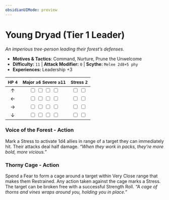 ```yaml
---
obsidianUIMode: preview
---
```

# Young Dryad (Tier 1 Leader)

*An imperious tree-person leading their forest’s defenses.*

- **Motives & Tactics**: Command, Nurture, Prune the Unwelcome
- **Difficulty:** `11` | **Attack Modifier:** `0` | **Scythe:** `Melee 2d8+5 phy`
- **Experiences:** Leadership +3

| <small>HP</small> `4` | <small>Major</small> `≥6` <small>Severe</small> `≥11` | <small>Stress</small> `2` |
|:-:|:-:|:-:|
| ↑ |  <input type="checkbox" unchecked id="25cc2bcf"> <input type="checkbox" unchecked id="e0ecd36c"> <input type="checkbox" unchecked id="147a5523"> <input type="checkbox" unchecked id="28f09691"> |  <input type="checkbox" unchecked id="4c7f68c8"> <input type="checkbox" unchecked id="776ff888"> |
| ← |  <input type="checkbox" unchecked id="4fd0008c"> <input type="checkbox" unchecked id="9706fe3c"> <input type="checkbox" unchecked id="1710e354"> <input type="checkbox" unchecked id="02aac53a"> |  <input type="checkbox" unchecked id="a34898b7"> <input type="checkbox" unchecked id="fdb5dd6f"> |
| → |  <input type="checkbox" unchecked id="1a62a499"> <input type="checkbox" unchecked id="1ce2f53d"> <input type="checkbox" unchecked id="5798f697"> <input type="checkbox" unchecked id="951a63a9"> |  <input type="checkbox" unchecked id="e825a844"> <input type="checkbox" unchecked id="dfb3047c"> |
| ↓ |  <input type="checkbox" unchecked id="b70ad0b1"> <input type="checkbox" unchecked id="d0de0a98"> <input type="checkbox" unchecked id="c8d1ef3c"> <input type="checkbox" unchecked id="ab433e3d"> |  <input type="checkbox" unchecked id="9b07d73e"> <input type="checkbox" unchecked id="405259fe"> |

### Voice of the Forest - Action

Mark a Stress to activate 1d4 allies in range of a target they can immediately hit. Their attacks deal half damage. *“When they work in packs, they’re more bold, more vicious.”*

### Thorny Cage - Action

Spend a Fear to form a cage around a target within Very Close range that makes them Restrained. Any action taken against the cage marks a Stress. The target can be broken free with a successful Strength Roll. *“A cage of thorns and vines wraps around you, holding you in place.”*